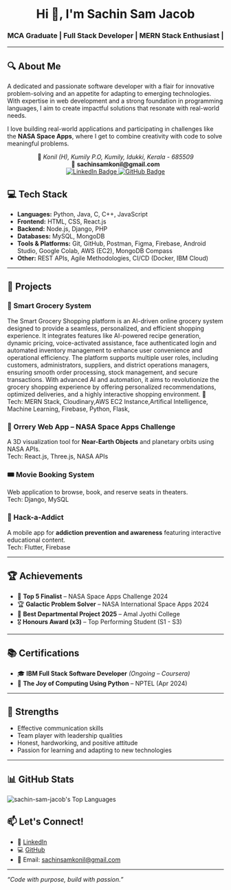 <h1 align="center">Hi 👋, I'm Sachin Sam Jacob</h1>
<h3 align="center">MCA Graduate | Full Stack Developer | MERN Stack Enthusiast |
</h3>

---

## 🔍 About Me

A dedicated and passionate software developer with a flair for innovative problem-solving and an appetite for adapting to emerging technologies. With expertise in web development and a strong foundation in programming languages, I aim to create impactful solutions that resonate with real-world needs.

I love building real-world applications and participating in challenges like the **NASA Space Apps**, where I get to combine creativity with code to solve meaningful problems.

<p align="center">
  📍 <i>Konil (H), Kumily P.O, Kumily, Idukki, Kerala - 685509</i><br>
  📧 <b>sachinsamkonil@gmail.com</b><br>
  <a href="https://www.linkedin.com/in/sachinsamjacob/">
    <img src="https://img.shields.io/badge/LinkedIn-Connect-blue" alt="LinkedIn Badge"/>
  </a>
  <a href="https://github.com/sachin-sam-jacob">
    <img src="https://img.shields.io/badge/GitHub-Portfolio-black" alt="GitHub Badge"/>
  </a>
</p>

## 💻 Tech Stack

- **Languages:** Python, Java, C, C++, JavaScript  
- **Frontend:** HTML, CSS, React.js  
- **Backend:** Node.js, Django, PHP  
- **Databases:** MySQL, MongoDB  
- **Tools & Platforms:** Git, GitHub, Postman, Figma, Firebase, Android Studio, Google Colab, AWS (EC2), MongoDB Compass  
- **Other:** REST APIs, Agile Methodologies, CI/CD (Docker, IBM Cloud)

---

## 🚀 Projects

### 🛒 Smart Grocery System  
The Smart Grocery Shopping platform is an AI-driven online grocery system designed to provide a seamless, personalized, and efficient shopping experience. It integrates features like AI-powered recipe generation, dynamic pricing, voice-activated assistance, face authenticated login and automated inventory management to enhance user convenience and operational efficiency. The platform supports multiple user roles, including customers, administrators, suppliers, and district operations managers, ensuring smooth order processing, stock management, and secure transactions. With advanced AI and automation, it aims to revolutionize the grocery shopping experience by offering personalized recommendations, optimized deliveries, and a highly interactive shopping environment. 🚀  
Tech: MERN Stack, Cloudinary,AWS EC2 Instance,Artifical Intelligence, Machine Learning, Firebase, Python, Flask, 

### 🌌 Orrery Web App – NASA Space Apps Challenge  
A 3D visualization tool for **Near-Earth Objects** and planetary orbits using NASA APIs.  
Tech: React.js, Three.js, NASA APIs  

### 🎟️ Movie Booking System  
Web application to browse, book, and reserve seats in theaters.  
Tech: Django, MySQL  

### 📱 Hack-a-Addict  
A mobile app for **addiction prevention and awareness** featuring interactive educational content.  
Tech: Flutter, Firebase  

---

## 🏆 Achievements

- 🥇 **Top 5 Finalist** – NASA Space Apps Challenge 2024  
- 🏆 **Galactic Problem Solver** – NASA International Space Apps 2024  
- 🥇 **Best Departmental Project 2025** – Amal Jyothi College  
- 🎖️ **Honours Award (x3)** – Top Performing Student (S1 - S3)

---

## 📚 Certifications

- 🎓 **IBM Full Stack Software Developer** *(Ongoing – Coursera)*  
- 🐍 **The Joy of Computing Using Python** – NPTEL (Apr 2024)

---

## 🌟 **Strengths**

- Effective communication skills
- Team player with leadership qualities
- Honest, hardworking, and positive attitude
- Passion for learning and adapting to new technologies 

---

## 📊 GitHub Stats
![sachin-sam-jacob's Top Languages](https://github-readme-stats.vercel.app/api/top-langs/?username=sachin-sam-jacob&theme=vue-dark&show_icons=true&hide_border=true&layout=compact)
## 📫 Let's Connect!

- 🔗 [LinkedIn](https://www.linkedin.com/in/sachinsamjacob/)  
- 💻 [GitHub](https://github.com/sachin-sam-jacob)  
- 📧 Email: sachinsamkonil@gmail.com  

---

*“Code with purpose, build with passion.”*

